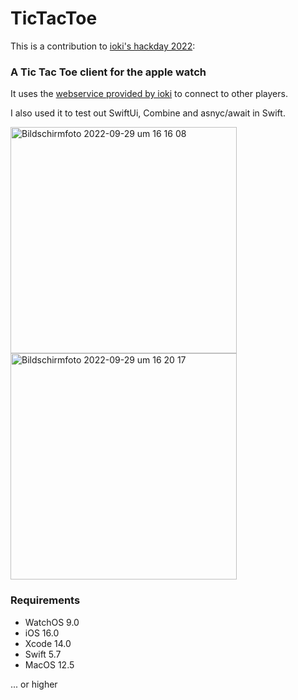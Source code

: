 # TicTacToe

This is a contribution to [ioki's hackday 2022](https://stefma.medium.com/announcing-the-global-ioki-hackday-2022-a1d14341e3f2):

### A Tic Tac Toe client for the apple watch

It uses the [webservice provided by ioki](https://tik-tak-tioki.fly.dev) to connect to other players.

I also used it to test out SwiftUi, Combine and asnyc/await in Swift.

<img width="362" alt="Bildschirmfoto 2022-09-29 um 16 16 08" src="https://user-images.githubusercontent.com/17906614/193055950-7ddd6963-8e09-47ce-bc6f-fa0c74a37f7d.png">
<img width="362" alt="Bildschirmfoto 2022-09-29 um 16 20 17" src="https://user-images.githubusercontent.com/17906614/193057003-c2cca0c2-bef6-453e-a006-01bdcab8f233.png">


### Requirements
 * WatchOS 9.0
 * iOS 16.0
 * Xcode 14.0
 * Swift 5.7
 * MacOS 12.5

... or higher
